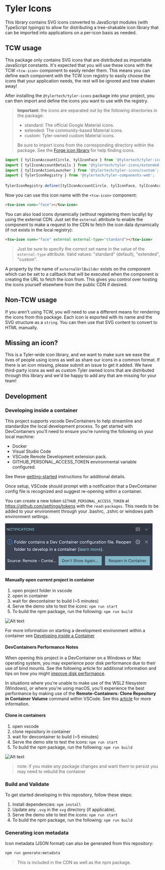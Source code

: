 # Tyler Icons

This library contains SVG icons converted to JavaScript modules (with TypeScript typings) to allow for distributing a tree-shakable
icon library that can be imported into applications on a per-icon basis as needed.

## TCW usage

This package only contains SVG icons that are distributed as importable JavaScript constants. It's expected that you will use these
icons with the TCW `<tcw-icon>` component to easily render them. This means you can define each component with the TCW icon registry
to easily choose the icons that your application needs, the rest will be ignored and tree shaken away!

After installing the `@tylertech/tyler-icons` package into your project, you can then import and define the icons you want to use with
the registry.

> **Important:** the icons are separated out by the following directories in the package:
> * standard: The official Google Material icons.
> * extended: The community-based Material icons.
> * custom: Tyler-owned custom Material icons.
>
> Be sure to import icons from the corresponding directory within the package. See the [Forge icon library](https://forge.tylertech.com/core-components/iconography/library) for help finding icons.

```ts
import { tylIconAccountCircle, tylIconFace } from '@tylertech/tyler-icons/standard';
import { tylIconAccountDetails } from '@tylertech/tyler-icons/extended';
import { tylIconActionLauncher } from '@tylertech/tyler-icons/custom';
import { TylerIconRegistry } from '@tylertech/tyler-components-web';

TylerIconRegistry.define([tylIconAccountCircle, tylIconFace, tylIconAccountDetails, tylIconActionLauncher]);
```

 Now you can use this icon name with the `<tcw-icon>` component:

 ```html
 <tcw-icon name="face"></tcw-icon>
 ```

 You can also load icons dynamically (without registering them locally) by using the external CDN. Just set the `external` attribute to enable the component to make a request to the CDN to fetch the icon data dynamically (if not exists in the local registry):

 ```html
 <tcw-icon name="face" external external-type="standard"></tcw-icon>
 ```
 
 > Just be sure to specify the correct set name in the value of the `external-type` attribute. Valid values: "standard" (default), "extended", "custom".
 
 A property by the name of `externalUrlBuilder` exists on the component which can be set to a callback that will be executed when the component is creating the URL to fetch the icon from. This gives you control over hosting the icons yourself elsewhere from the public CDN if desired.

## Non-TCW usage

If you aren't using TCW, you will need to use a different means for rendering the icons from this package. Each icon is exported with its
name and the SVG structure as a `string`. You can then use that SVG content to convert to HTML manually.

## Missing an icon?

This is a Tyler-wide icon library, and we want to make sure we ease the lives of people using icons as well as share our icons in a common
format. If there is an icon missing, please submit an issue to get it added. We have third-party icons as well as custom Tyler owned icons
that are distributed through this library and we'd be happy to add any that are missing for your team!

## Development

### Developing inside a container

This project supports vscode DevContainers to help streamline and standardize the local development process. To get started with DevContainers you'll need to ensure you're running the following on your local machine:

- Docker
- Visual Studio Code
- VSCode Remote Development extension pack.
- GITHUB_PERSONAL_ACCESS_TOKEN environmental variable configured.

See these [getting-started](https://code.visualstudio.com/docs/remote/containers#_installation) instructions for additional details.

Once setup, VSCode should prompt with a notification that a DevContainer config file is recognized and suggest re-opening within a container.

You can create a new token `GITHUB_PERSONAL_ACCESS_TOKEN` at https://github.com/settings/tokens with the `read:packages`. This needs to be added to your environment through your .bashrc, .zshrc or windows path environment settings. 

![devcontainer_notification](docs/img/devcontainer_notification.png)

#### Manually open current project in container
1. open project folder in vscode
1. open in container
1. wait for devcontainer to build (~5 minutes)
1. Serve the demo site to test the icons: `npm run start`
1. To build the npm package, run the following: `npm run build`

![Alt text](/docs/gifs/open_in_container.gif "open project in container")

For more information on starting a development environment within a container see [Developing inside a Container](https://code.visualstudio.com/docs/remote/containers)

#### DevContainers Performance Notes

When opening this project in a DevContainer on a Windows or Mac operating system, you may experience poor disk performance due to their use of bind mounts. See the following article for additional information and tips on how you might [improve disk performance](https://code.visualstudio.com/remote/advancedcontainers/improve-performance).

In situations where you're unable to make use of the WSL2 filesystem (Windows), or where you're using macOS, you'll experience the best performance by making use of the **Remote-Containers: Clone Repository in Container Volume** command within VSCode. See this [article](https://code.visualstudio.com/remote/advancedcontainers/improve-performance#_use-clone-repository-in-container-volume) for more information.

#### Clone in containers
1. open vscode
1. clone repository in container
1. wait for devcontainer to build (~5 minutes)
1. Serve the demo site to test the icons: `npm run start`
1. To build the npm package, run the following: `npm run build`

![Alt text](/docs/gifs/clone_in_containers.gif "clone repository in container")

> note: if you make any package changes and want them to persist you may need to rebuild the container

### Build and Validate

To get started developing in this repository, follow these steps:

1. Install dependencies: `npm install`
2. Update any `.svg` in the `svg` directory (if applicable).
3. Serve the demo site to test the icons: `npm run start`
4. To build the npm package, run the following: `npm run build`

### Generating icon metadata

Icon metadata (JSON format) can also be generated from this repository:

```bash
npm run generate:metadata
```


> This is included in the CDN as well as the npm package.




